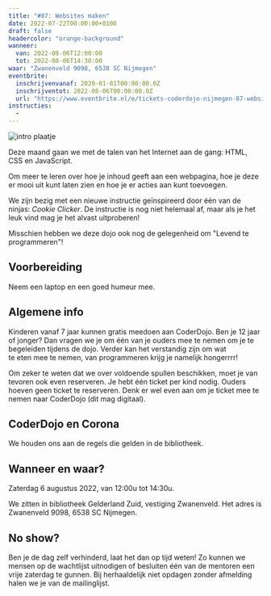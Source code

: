 ```yaml
---
title: "#87: Websites maken"
date: 2022-07-22T00:00:00+0100
draft: false
headercolor: "orange-background"
wanneer: 
  van: 2022-08-06T12:00:00
  tot: 2022-08-06T14:30:00
waar: "Zwanenveld 9098, 6538 SC Nijmegen"
eventbrite:
  inschrijvenvanaf: 2020-01-01T00:00:00.0Z
  inschrijventot: 2022-08-06T00:00:00.0Z
  url: "https://www.eventbrite.nl/e/tickets-coderdojo-nijmegen-87-websites-maken-389638428027"
instructies:
  - 
---
```


![intro plaatje](https://img.evbuc.com/https%3A%2F%2Fcdn.evbuc.com%2Fimages%2F323014949%2F187233351803%2F1%2Foriginal.20220722-172023?h=200&w=450&auto=format%2Ccompress&q=75&sharp=10&rect=0%2C0%2C800%2C400&s=b8345bf44c35e0bd2a5c7c7157c701a4)



Deze maand gaan we met de talen van het Internet aan de gang: HTML, CSS en JavaScript. 

<!--more-->



Om meer te leren over hoe je inhoud geeft aan een webpagina, hoe je deze er mooi uit kunt laten zien en hoe je er acties aan kunt toevoegen.

We zijn bezig met een nieuwe instructie geïnspireerd door één van de ninjas: <em>Cookie Clicker</em>. De instructie is nog niet helemaal af, maar als je het leuk vind mag je het alvast uitproberen!

Misschien hebben we deze dojo ook nog de gelegenheid om "Levend te programmeren"! <h2>Voorbereiding</h2>

Neem een laptop en een goed humeur mee.<h2>Algemene info</h2>

Kinderen vanaf 7 jaar kunnen gratis meedoen aan CoderDojo. Ben je 12 jaar of jonger? Dan vragen we je om één van je ouders mee te nemen om je te begeleiden tijdens de dojo. Verder kan het verstandig zijn om wat te eten mee te nemen, van programmeren krijg je namelijk hongerrrr!

Om zeker te weten dat we over voldoende spullen beschikken, moet je van tevoren ook even reserveren. Je hebt één ticket per kind nodig. Ouders hoeven geen ticket te reserveren. Denk er wel even aan om je ticket mee te nemen naar CoderDojo (dit mag digitaal).<h2>CoderDojo en Corona</h2>

We houden ons aan de regels die gelden in de bibliotheek.
<h2>Wanneer en waar?</h2>

Zaterdag 6 augustus 2022, van 12:00u tot 14:30u. 

We zitten in bibliotheek Gelderland Zuid, vestiging Zwanenveld. Het adres is Zwanenveld 9098, 6538 SC Nijmegen.<h2>No show?</h2>

Ben je de dag zelf verhinderd, laat het dan op tijd weten! Zo kunnen we mensen op de wachtlijst uitnodigen of besluiten één van de mentoren een vrije zaterdag te gunnen. Bij herhaaldelijk niet opdagen zonder afmelding halen we je van de mailinglijst.